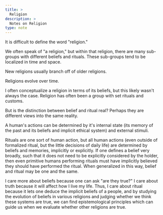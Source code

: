 ```yaml
---
title: >
  Religion
description: >
  Notes on Religion
type: note
---
```


It is difficult to define the word "religion."

We often speak of "a religion," but within that religion, there are many sub-groups with different beliefs and rituals.  These sub-groups tend to be localized in time and space.

New religions usually branch off of older religions.

Religions evolve over time.

I often conceptualize a religion in terms of its beliefs, but this likely wasn't always the case.  Religion has often been a group with set rituals and customs.

But is the distinction between belief and ritual real?  Perhaps they are different views into the same reality.

A human's actions can be determined by it's internal state (its memory of the past and its beliefs and implicit ethical system) and external stimuli.

Rituals are one sort of human action, but all human actions (even outside of formalized ritual, but the little decisions of daily life) are determined by beliefs and memories, implicitly or explicitly.  If one defines a belief very broadly, such that it does not need to be explicitly considered by the holder, then even primitive humans performing rituals must have implicitly believed they should have performed the ritual.  When generalized in this way, belief and ritual may be one and the same.

I care more about beliefs because one can ask "are they true?"  I care about truth because it will affect how I live my life.  Thus, I care about ritual because it lets one deduce the implicit beliefs of a people, and by studying the evolution of beliefs in various religions and judging whether we think these systems are true, we can find epistemological principles which can guide us when we evaluate whether other religions are true.

